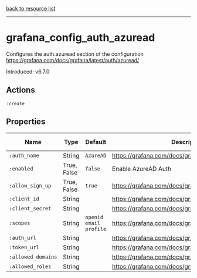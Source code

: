 [back to resource list](https://github.com/sous-chefs/grafana#resources)

---

# grafana_config_auth_azuread

Configures the auth.azuread section of the configuration <https://grafana.com/docs/grafana/latest/auth/azuread/>

Introduced: v6.7.0

## Actions

`:create`

## Properties

| Name                                      | Type          |  Default                    | Description                                                         | Allowed Values
| ------------------------------------------| ------------- | --------------------------- | ------------------------------------------------------------------  | --------------- |
| `:auth_name`                              | String        | `AzureAD`                   | <https://grafana.com/docs/grafana/latest/auth/azuread/>             |
| `:enabled`                                | True, False   | `false`                     | Enable AzureAD Auth                                                 | true, false
| `:allow_sign_up`                          | True, False   | `true`                      | <https://grafana.com/docs/grafana/latest/auth/azuread/>             | true, false
| `:client_id`                              | String        |                             | <https://grafana.com/docs/grafana/latest/auth/azuread/>             |
| `:client_secret`                          | String        |                             | <https://grafana.com/docs/grafana/latest/auth/azuread/>             |
| `:scopes`                                 | String        | `openid email profile`      | <https://grafana.com/docs/grafana/latest/auth/azuread/>             |
| `:auth_url`                               | String        |                             | <https://grafana.com/docs/grafana/latest/auth/azuread/>             |
| `:token_url`                              | String        |                             | <https://grafana.com/docs/grafana/latest/auth/azuread/>             |
| `:allowed_domains`                        | String        |                             | <https://grafana.com/docs/grafana/latest/auth/azuread/>             |
| `:allowed_roles`                          | String        |                             | <https://grafana.com/docs/grafana/latest/auth/azuread/>             |
